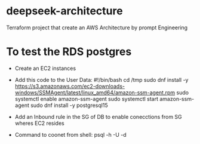 # deepseek-architecture
Terraform project that create an AWS Architecture by prompt Engineering

# To test the RDS postgres
- Create an EC2 instances
- Add this code to the User Data:
    #!/bin/bash
cd /tmp
sudo dnf install -y https://s3.amazonaws.com/ec2-downloads-windows/SSMAgent/latest/linux_amd64/amazon-ssm-agent.rpm
sudo systemctl enable amazon-ssm-agent
sudo systemctl start amazon-ssm-agent
sudo dnf install -y postgresql15
    
- Add an Inbound rule in the SG of DB to enable conecctions from SG wheres EC2 resides
-  Command to coonet from shell:
psql -h <db-end-point> -U <user> -d <admin>
